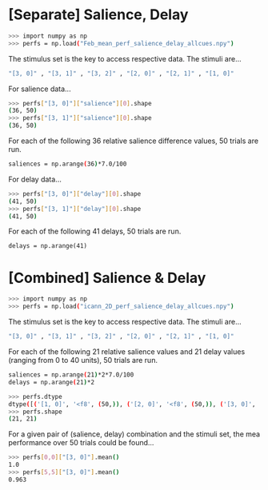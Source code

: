 # [Separate] Salience, Delay 
```bash
>>> import numpy as np
>>> perfs = np.load("Feb_mean_perf_salience_delay_allcues.npy")
```
The stimulus set is the key to access respective data. The stimuli are...
```bash
"[3, 0]" , "[3, 1]" , "[3, 2]" , "[2, 0]" , "[2, 1]" , "[1, 0]"
```

For salience data...
```bash
>>> perfs["[3, 0]"]["salience"][0].shape
(36, 50)
>>> perfs["[3, 1]"]["salience"][0].shape
(36, 50)
```
For each of the following 36 relative salience difference values, 50 trials are run.
```bash
saliences = np.arange(36)*7.0/100
```

For delay data...
```bash
>>> perfs["[3, 0]"]["delay"][0].shape
(41, 50)
>>> perfs["[3, 1]"]["delay"][0].shape
(41, 50)
```

For each of the following 41 delays, 50 trials are run.
```
delays = np.arange(41)
```

# [Combined] Salience & Delay 
```bash
>>> import numpy as np
>>> perfs = np.load("icann_2D_perf_salience_delay_allcues.npy")
```

The stimulus set is the key to access respective data. The stimuli are...
```bash
"[3, 0]" , "[3, 1]" , "[3, 2]" , "[2, 0]" , "[2, 1]" , "[1, 0]"
```

For each of the following 21 relative salience values and 21 delay values (ranging from 0 to 40 units), 50 trials are run.
```bash
saliences = np.arange(21)*2*7.0/100
delays = np.arange(21)*2
```

```bash
>>> perfs.dtype
dtype([('[1, 0]', '<f8', (50,)), ('[2, 0]', '<f8', (50,)), ('[3, 0]', '<f8', (50,)), ('[2, 1]', '<f8', (50,)), ('[3, 1]', '<f8', (50,)), ('[3, 2]', '<f8', (50,))])
>>> perfs.shape
(21, 21)
```

For a given pair of (salience, delay) combination and the stimuli set, the mea performance over 50 trials could be found...
```bash
>>> perfs[0,0]["[3, 0]"].mean()
1.0
>>> perfs[5,5]["[3, 0]"].mean()
0.963
```
